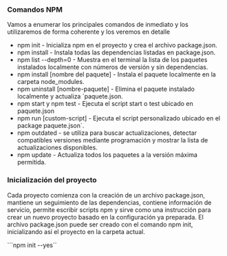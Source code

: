 ### Comandos NPM

Vamos a enumerar los principales comandos de inmediato y los utilizaremos de forma coherente y los veremos en detalle

- npm init - Inicializa npm en el proyecto y crea el archivo package.json.
- npm install - Instala todas las dependencias listadas en package.json.
- npm list --depth=0 - Muestra en el terminal la lista de los paquetes instalados localmente con números de versión y sin dependencias.
- npm install [nombre del paquete] - Instala el paquete localmente en la carpeta node_modules.
- npm uninstall [nombre-paquete] - Elimina el paquete instalado localmente y actualiza `paquete.json.
- npm start y npm test - Ejecuta el script start o test ubicado en paquete.json
- npm run [custom-script] - Ejecuta el script personalizado ubicado en el package paquete.json`.
- npm outdated - se utiliza para buscar actualizaciones, detectar compatibles versiones mediante programación y mostrar la lista de actualizaciones disponibles.
- npm update - Actualiza todos los paquetes a la versión máxima permitida.

### Inicialización del proyecto

Cada proyecto comienza con la creación de un archivo package.json, mantiene un seguimiento de las dependencias, contiene información de servicio, permite escribir scripts npm y sirve como una instrucción para crear un nuevo proyecto basado en la configuración ya preparada. El archivo package.json puede ser creado con el comando npm init, inicializando así el proyecto en la carpeta actual.

```npm init --yes``
